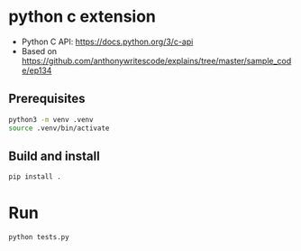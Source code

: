 # python c extension

- Python C API: https://docs.python.org/3/c-api
- Based on https://github.com/anthonywritescode/explains/tree/master/sample_code/ep134

## Prerequisites

```bash
python3 -m venv .venv
source .venv/bin/activate
```

## Build and install

```bash
pip install .
```

# Run

```bash
python tests.py
```
